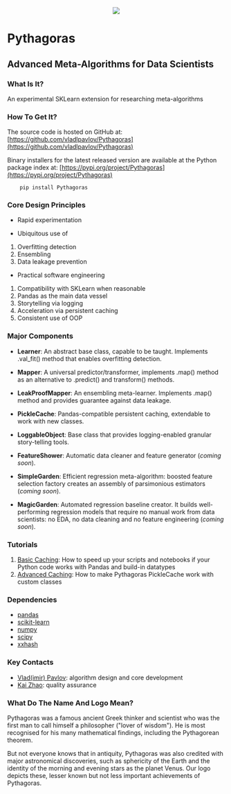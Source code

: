 <div align="center">
  <img src="http://vlpavlov.org/Pythagoras-Logo3.svg"><br>
</div>

# Pythagoras
## Advanced Meta-Algorithms for Data Scientists

### What Is It?

An experimental SKLearn extension for researching meta-algorithms 

### How To Get It?

The source code is hosted on GitHub at:
[https://github.com/vladlpavlov/Pythagoras](https://github.com/vladlpavlov/Pythagoras) 

Binary installers for the latest released version are available at the Python package index at:
[https://pypi.org/project/Pythagoras](https://pypi.org/project/Pythagoras)

        pip install Pythagoras

### Core Design Principles 

* Rapid experimentation

* Ubiquitous use of
1. Overfitting detection 
2. Ensembling  
3. Data leakage prevention 

* Practical software engineering
1. Compatibility with SKLearn when reasonable
2. Pandas as the main data vessel
3. Storytelling via logging
4. Acceleration via persistent caching
5. Consistent use of OOP

### Major Components

* **Learner**: An abstract base class, capable to be taught. 
Implements .val_fit() method that enables overfitting detection.

* **Mapper**: A universal predictor/transformer, implements .map() method 
as an alternative to .predict() and transform() methods.

* **LeakProofMapper**: An ensembling meta-learner. Implements .map() method 
 and provides guarantee against data leakage.

* **PickleCache**: Pandas-compatible persistent caching, extendable to work with new classes.

* **LoggableObject**: Base class that provides logging-enabled granular story-telling tools.

* **FeatureShower**: Automatic data cleaner and feature generator (*coming soon*).

* **SimpleGarden**: Efficient regression meta-algorithm: boosted feature selection factory creates 
an assembly of parsimonious estimators (*coming soon*).

* **MagicGarden**: Automated regression baseline creator. It builds well-performing regression models that 
require no manual work from data scientists: no EDA, no data cleaning and no feature engineering (*coming soon*). 

### Tutorials

1. [Basic Caching](https://github.com/vladlpavlov/Pythagoras/blob/master/Pythagoras_caching_introductory_tutorial.ipynb): 
How to speed up your scripts and notebooks if your Python code works with Pandas and build-in datatypes
2. [Advanced Caching](https://github.com/vladlpavlov/Pythagoras/blob/master/Pythagoras_caching_advanced_tutorial.ipynb): 
How to make Pythagoras PickleCache work with custom classes 


### Dependencies

* [pandas](https://pandas.pydata.org/)
* [scikit-learn](https://scikit-learn.org/) 
* [numpy](https://numpy.org/)
* [scipy](https://www.scipy.org/)
* [xxhash](https://pypi.org/project/xxhash/)


### Key Contacts

* [Vlad(imir) Pavlov](https://www.linkedin.com/in/vlpavlov/): algorithm design and core development 
* [Kai Zhao](https://www.linkedin.com/in/kaimzhao/): quality assurance

### What Do The Name And Logo Mean?

Pythagoras was a famous ancient Greek thinker and scientist 
who was the first man to call himself a philosopher ("lover of wisdom"). 
He is most recognised for his many mathematical findings, 
including the Pythagorean theorem. 

But not everyone knows that in antiquity, Pythagoras was also credited with major astronomical discoveries,
such as sphericity of the Earth and the identity of the morning and evening stars as the planet Venus. 
Our logo depicts these, lesser known but not less important achievements of Pythagoras.
